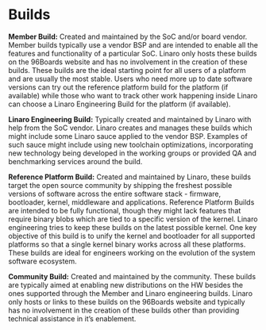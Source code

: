 # Builds

**Member Build:** Created and maintained by the SoC and/or board vendor. Member builds typically use a vendor BSP and are intended to enable all the features and functionality of a particular SoC. Linaro only hosts these builds on the 96Boards website and has no involvement in the creation of these builds. These builds are the ideal starting point for all users of a platform and are usually the most stable. Users who need more up to date software versions can try out the reference platform build for the platform (if available) while those who want to track other work happening inside Linaro can choose a Linaro Engineering Build for the platform (if available).

**Linaro Engineering Build:** Typically created and maintained by Linaro with help from the SoC vendor. Linaro creates and manages these builds which might include some Linaro sauce applied to the vendor BSP. Examples of such sauce might include using new toolchain optimizations, incorporating new technology being developed in the working groups or provided QA and benchmarking services around the build.

**Reference Platform Build:** Created and maintained by Linaro, these builds target the open source community by shipping the freshest possible versions of software across the entire software stack - firmware, bootloader, kernel, middleware and applications. Reference Platform Builds are intended to be fully functional, though they might lack features that require binary blobs which are tied to a specific version of the kernel. Linaro engineering tries to keep  these builds on the latest possible kernel. One key objective of this build is to unify the kernel and bootloader for all supported platforms so that a single kernel binary works across all these platforms. These builds are ideal for engineers working on the evolution of the system software ecosystem.

**Community Build:** Created and maintained by the community. These builds are typically aimed at enabling new distributions on the HW besides the ones supported through the Member and Linaro engineering builds. Linaro only hosts or links to these builds on the 96Boards website and typically has no involvement in the creation of these builds other than providing technical assistance in it’s enablement.
